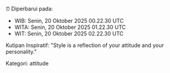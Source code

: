⏰ Diperbarui pada:
- WIB: Senin, 20 Oktober 2025 00.22.30 UTC
- WITA: Senin, 20 Oktober 2025 01.22.30 UTC
- WIT: Senin, 20 Oktober 2025 02.22.30 UTC

Kutipan Inspiratif:
"Style is a reflection of your attitude and your personality."


Kategori: attitude


